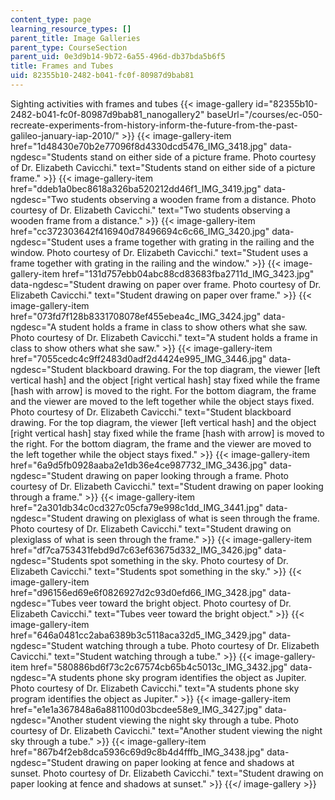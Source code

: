 ```yaml
---
content_type: page
learning_resource_types: []
parent_title: Image Galleries
parent_type: CourseSection
parent_uid: 0e3d9b14-9b72-6a55-496d-db37bda5b6f5
title: Frames and Tubes
uid: 82355b10-2482-b041-fc0f-80987d9bab81
---
```


Sighting activities with frames and tubes
{{< image-gallery id="82355b10-2482-b041-fc0f-80987d9bab81_nanogallery2" baseUrl="/courses/ec-050-recreate-experiments-from-history-inform-the-future-from-the-past-galileo-january-iap-2010/" >}}
{{< image-gallery-item href="1d48430e70b2e77096f8d4330dcd5476_IMG_3418.jpg" data-ngdesc="Students stand on either side of a picture frame. Photo courtesy of Dr. Elizabeth Cavicchi." text="Students stand on either side of a picture frame." >}}
{{< image-gallery-item href="ddeb1a0bec8618a326ba520212dd46f1_IMG_3419.jpg" data-ngdesc="Two students observing a wooden frame from a distance. Photo courtesy of Dr. Elizabeth Cavicchi." text="Two students observing a wooden frame from a distance." >}}
{{< image-gallery-item href="cc372303642f416940d78496694c6c66_IMG_3420.jpg" data-ngdesc="Student uses a frame together with grating in the railing and the window. Photo courtesy of Dr. Elizabeth Cavicchi." text="Student uses a frame together with grating in the railing and the window." >}}
{{< image-gallery-item href="131d757ebb04abc88cd83683fba2711d_IMG_3423.jpg" data-ngdesc="Student drawing on paper over frame. Photo courtesy of Dr. Elizabeth Cavicchi." text="Student drawing on paper over frame." >}}
{{< image-gallery-item href="073fd7f128b8331708078ef455ebea4c_IMG_3424.jpg" data-ngdesc="A student holds a frame in class to show others what she saw. Photo courtesy of Dr. Elizabeth Cavicchi." text="A student holds a frame in class to show others what she saw." >}}
{{< image-gallery-item href="7055cedc4c9ff2483d0adf2d4424e995_IMG_3446.jpg" data-ngdesc="Student blackboard drawing. For the top diagram, the viewer \[left vertical hash\] and the object \[right vertical hash\] stay fixed while the frame \[hash with arrow\] is moved to the right. For the bottom diagram, the frame and the viewer are moved to the left together while the object stays fixed. Photo courtesy of Dr. Elizabeth Cavicchi." text="Student blackboard drawing. For the top diagram, the viewer \[left vertical hash\] and the object \[right vertical hash\] stay fixed while the frame \[hash with arrow\] is moved to the right. For the bottom diagram, the frame and the viewer are moved to the left together while the object stays fixed." >}}
{{< image-gallery-item href="6a9d5fb0928aaba2e1db36e4ce987732_IMG_3436.jpg" data-ngdesc="Student drawing on paper looking through a frame. Photo courtesy of Dr. Elizabeth Cavicchi." text="Student drawing on paper looking through a frame." >}}
{{< image-gallery-item href="2a301db34c0cd327c05cfa79e998c1dd_IMG_3441.jpg" data-ngdesc="Student drawing on plexiglass of what is seen through the frame. Photo courtesy of Dr. Elizabeth Cavicchi." text="Student drawing on plexiglass of what is seen through the frame." >}}
{{< image-gallery-item href="df7ca753431febd9d7c63ef63675d332_IMG_3426.jpg" data-ngdesc="Students spot something in the sky. Photo courtesy of Dr. Elizabeth Cavicchi." text="Students spot something in the sky." >}}
{{< image-gallery-item href="d96156ed69e6f0826927d2c93d0efd66_IMG_3428.jpg" data-ngdesc="Tubes veer toward the bright object. Photo courtesy of Dr. Elizabeth Cavicchi." text="Tubes veer toward the bright object." >}}
{{< image-gallery-item href="646a0481cc2aba6389b3c5118aca32d5_IMG_3429.jpg" data-ngdesc="Student watching through a tube. Photo courtesy of Dr. Elizabeth Cavicchi." text="Student watching through a tube." >}}
{{< image-gallery-item href="580886bd6f73c2c67574cb65b4c5013c_IMG_3432.jpg" data-ngdesc="A students phone sky program identifies the object as Jupiter. Photo courtesy of Dr. Elizabeth Cavicchi." text="A students phone sky program identifies the object as Jupiter." >}}
{{< image-gallery-item href="e1e1a367848a6a881100d03bcdee58e9_IMG_3427.jpg" data-ngdesc="Another student viewing the night sky through a tube. Photo courtesy of Dr. Elizabeth Cavicchi." text="Another student viewing the night sky through a tube." >}}
{{< image-gallery-item href="867b4f2eb8dca5936c69d9c8b4d4fffb_IMG_3438.jpg" data-ngdesc="Student drawing on paper looking at fence and shadows at sunset. Photo courtesy of Dr. Elizabeth Cavicchi." text="Student drawing on paper looking at fence and shadows at sunset." >}}
{{</ image-gallery >}}